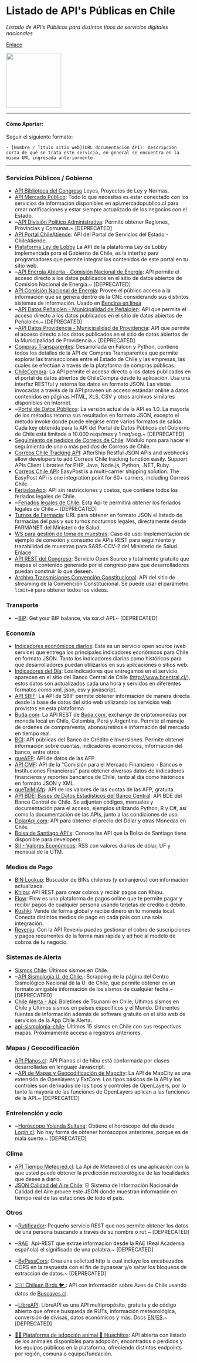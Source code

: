 # Listado de API's Públicas en Chile

*Listado de API's Públicas para distintos tipos de servicios digitales nacionales*

[Enlace](http://juanbrujo.github.io/listado-apis-publicas-en-chile/)

<a href="https://www.buymeacoffee.com/juanbrujo"><img src="https://i.imgur.com/Opq7fSe.png" width="150"></a>

---

#### Cómo Aportar:

Seguir el siguiente formato:
````
- [Nombre / Título sitio web](URL documentación API): Descripción corta de qué se trata este servicio, en general se encuentra en la misma URL ingresada anteriormente.
````

---

### Servicios Públicos / Gobierno

- [API Biblioteca del Congreso](http://www.leychile.cl/Consulta/legislacion_abierta_web_service) Leyes, Proyectos de Ley y Normas.
- [API Mercado Público](http://api.mercadopublico.cl/): Todo lo que necesitas es estar conectado con los servicios de información disponibles en api.mercadopublico.cl para crear notificaciones y estar siempre actualizado de los negocios con el Estado.
- ~[API División Político Administrativa](http://apis.digital.gob.cl/dpa/): Permite obtener Regiones, Provincias y Comunas.~ [DEPRECATED]
- [API Portal ChileAtiende](https://www.chileatiende.gob.cl/desarrolladores): API del Portal de Servicios del Estado - ChileAtiende.
- [Plataforma Ley de Lobby](https://www.leylobby.gob.cl/docs.html) La API de la plataforma Ley de Lobby implementada para el Gobierno de Chile, es la interfaz para programadores que permite integrar los contenidos de este portal en tu sitio web.
- ~[API Energía Abierta - Comisión Nacional de Energía](http://datos.energiaabierta.cl/developers/): API permite el acceso directo a los datos publicados en el sitio de datos abiertos de Comision Nacional de Energía.~ [DEPRECATED]
- [API Comisión Nacional de Energía](http://api.cne.cl/): Provee el público acceso a la información que se genera dentro de la CNE considerando sus distintos sistemas de información. Usado en [Bencina en línea](http://www.bencinaenlinea.cl/)
- ~[API Datos Peñalolen - Municipalidad de Peñalolen](http://datos.penalolen.cl/developers/): API que permite el acceso directo a los datos publicados en el sitio de datos abiertos de Peñalolén.~ [DEPRECATED]
- ~[API Datos Providencia - Municipalidad de Providencia](http://datos.providencia.cl/developers/): API que permite el acceso directo a los datos publicados en el sitio de datos abiertos de la Municipalidad de Providencia.~ [DEPRECATED]
- [Compras Transparentes](http://www.comprastransparentes.cl/api): Desarrollada en Falcon y Python, contiene todos los detalles de la API de Compras Transparentes que permite explorar las transacciones entre el Estado de Chile y las empresas, las cuales se efectúan a través de la plataforma de compras públicas.
- [ChileCompra](http://datosabiertos.chilecompra.cl/developers/): La API permite el acceso directo a los datos publicados en el portal de datos abiertos de ChileCompra desde tu aplicación. Usa una interfaz RESTful y retorna los datos en formato JSON. Las vistas invocadas a través de la API proveen un acceso estándar online a datos contenidos en páginas HTML, XLS, CSV y otros archivos similares disponibles en Internet.
- ~[Portal de Datos Públicos](http://es.wiki.junar.com/index.php/Recursos_datos_gob_cl_API): La versión actual de la API es 1.0. La mayoría de los métodos retorna sus resultados en formato JSON, excepto el metodo invoke donde puede elegirse entre varios formatos de salida. Cada key obtenida para la API del Portal de Datos Públicos del Gobierno de Chile está limitada a 10.000 reqs/mes y 1 req/seg.~ [DEPRECATED]
- [Seguimiento de pedidos de Correos de Chile](https://github.com/josemontesp/correos-chile-npm): Módulo npm para hacer el seguimiento de uno o más pedidos de Correos de Chile.
- [Correos Chile Tracking API](https://www.aftership.com/docs/correos-chile-tracking-api): AfterShip Restful JSON APIs and webhooks allow developers to add Correos Chile tracking function easily. Support APIs Client Libraries for PHP, Java, Node.js, Python, .NET, Ruby.
- [Correos Chile API](https://www.easypost.com/correos-chile-api.html): EasyPost is a multi-carrier shipping solution. The EasyPost API is one integration point for 60+ carriers, including Correos Chile.
- [FeriadosApp](https://www.feriadosapp.com/api/): API sin restricciones y costos, que contiene todos los feriados legales de Chile.
- ~[Feriados legales de Chile](https://apis.digital.gob.cl/fl/): Esta Api te permitirá obtener los feriados legales de Chile.~ [DEPRECATED]
- [Turnos de Farmacia](http://datos.gob.cl/dataset/farmacias-en-chile): URL para obtener en formato JSON el listado de farmacias del país y sus turnos nocturnos legales, directamente desde FARMANET del Ministerio de Salud.
- [WS para gestión de toma de muestras](https://tomademuestras.apidocs.openagora.org/): Caso de uso: Implementación de ejemplo de conexión y consumo de APIs REST para seguimiento y trazabilidad de muestras para SARS-COV-2 del Ministerio de Salud. [Enlace](https://github.com/jdeloshoyos/api-covid-minsal)
- [API REST del Congreso](http://congresorest.appspot.com/): Servicio Open Source y totalmente gratuito que mapea el contenido generado por el congreso para que desarrolladores puedan construir lo que deseen.
- [Archivo Transmisiones Convención Constitucional](https://convencion.tv/api/media?limit=0): API del sitio de streaming de la Convención Constitucional. Se puede usar el parámetro `limit=0` para obtener todos los videos.


### Transporte

- ~[BIP](https://xor.cl/api/red/): Get your BIP balance, via xor.cl API.~ [DEPRECATED]


### Economía

- [Indicadores económicos diarios](http://mindicador.cl/): Este es un servicio open source (web service) que entrega los principales indicadores económicos para Chile en formato JSON. Tanto los indicadores diarios como históricos para que desarrolladores puedan utilizarlos en sus aplicaciones o sitios web.
- [Indicadores del Día](http://indicadoresdeldia.cl/pages/code/): Los indicadores que entregamos en el servicio, aparecen en el sitio del Banco Central de Chile (http://www.bcentral.cl/), estos datos son actualizados cada una hora y servidos en diferentes formatos como xml, json, csv y javascript.
- [API SBIF](http://api.sbif.cl/index.html): La API de SBIF permite obtener información de manera directa desde la base de datos del sitio web utilizando los servicios web provistos en esta plataforma.
- [Buda.com](https://api.buda.com/): La API REST de [Buda.com](https://www.buda.com/), exchange de criptomonedas por moneda local en Chile, Colombia, Perú y Argentina. Permite el manejo de ordenes de compra/venta, abonos/retiros e información del mercado en tiempo real.
- [BCI](https://apimarket.bci.cl/): API públicas del Banco de Crédito e Inversiones. Permite obtener información sobre cuentas, indicadores económicos, información del banco, entre otros.
- [queAFP](https://queafp.cl/api): API de datos de las AFP.
- [API CMF](https://api.cmfchile.cl): API de la "Comisión para el Mercado Financiero - Bancos e Instituciones Financieras" para obtener diversos datos de indicadores financieros y reportes bancarios de Chile, tanto al día como históricos en formato JSON y XML.
- [queTalMiAfp](https://www.quetalmiafp.cl/AccederCuotas): API de los valores de las cuotas de las AFP, gratuita.
- [API BDE: Bases de Datos Estadísticos del Banco Central](https://si3.bcentral.cl/estadisticas/Principal1/web_services/index.htm): API BDE del Banco Central de Chile. Se adjuntan códigos, manuales y documentación para el acceso, ejemplos utilizando Python, R y C#, así como la documentación de las APIs, junto a las condiciones de uso.
- [DolarApi.com](https://dolarapi.com/docs/chile/): API para obtener el precio del Dólar y otras Monedas en Chile.
- [Bolsa de Santiago API's](https://startup.bolsadesantiago.com/): Conoce las API que la Bolsa de Santiago tiene disponible para developers.
- [SII - Valores Económicos](https://zeus.sii.cl/admin/rss/sii_ind_rss.xml): RSS con valores diarios de dólar, UF y mensual de la UTM.

### Medios de Pago

- [BIN Lookup](https://teriko.cl/bin-lookup): Buscador de BINs chilenos (y extranjeros) con información actualizada.
- [Khipu](https://khipu.com/page/api-para-integradores): API REST para crear cobros y recibir pagos con Khipu.
- [Flow](https://www.flow.cl/apiFlow.php): Flow es una plataforma de pagos online que te permite pagar y recibir pagos de cualquier persona usando tarjetas de credito o débito.
- [Kushki](https://docs.kushkipagos.com/api): Vende de forma global y recibe dinero en tu moneda local. Conecta distintos medios de pago en cada país con una sola integración.
- [Reveniu](https://docs.reveniu.com/): Con la API Reveniu puedes gestionar el cobro de suscripciones y pagos recurrentes de la forma más rápida y ad hoc al modelo de cobros de tu negocio.


### Sistemas de Alerta

- [Sismos Chile](https://api.gael.cloud/general/public/sismos): Últimos sismos en Chile.
- ~[API Sismología U. de Chile.](https://e.xor.cl/posts/apis/#api-sismolog%C3%ADa-u-de-chile): Scrapping de la página del Centro Sismológico Nacional de la U. de Chile, que permite obtener en un formato amigable información de los sismos de cualquier fecha.~ [DEPRECATED]
- [Chile Alerta - Api](https://github.com/TBMSP/ChileAlertaApi): Boletines de Tsunami en Chile, Últimos sismos en Chile y Últimos sismos en países específicos y el Mundo. Diferentes fuentes de información además de software gratuito en el sitio web de servicios de la App Chile Alerta.
- [api-sismologia-chile](https://api-sismologia-chile.herokuapp.com/): Últimos 15 sismos en Chile con sus respectivos mapas. Próximamente acceso a registros anteriores.


### Mapas / Geocodificación

- [API Planos.cl](http://apiplanos.amarillas.cl/): API Planos.cl de hibu está conformada por clases desarrolladas en lenguaje Javascript.
- ~[API de Mapas y Geocodificación de Mapcity](http://api.mapcity.com/docs/tutorial.php): La API de MapCity es una extensión de Openlayers y ExtCore. Los tipos básicos de la API y los controles son derivados de los tipos y controles de OpenLayers, por lo tanto la mayoría de las funciones de OpenLayers aplican a las funciones de la API.~ [DEPRECATED]


### Entretención y ocio

- ~[Horóscopo Yolanda Sultana](https://e.xor.cl/posts/apis/#t%C3%ADa-yoli-as-a-service-tyaas): Obtiene el horóscopo del día desde [Login.cl](http://www.login.cl/). No hay forma de obtener horóscopos anteriores, porque es de mala suerte.~ [DEPRECATED]


### Clima

- [API Tiempo Meteored.cl](http://api.meteored.cl/): La Api de Meteored.cl es una aplicación con la que usted puede obtener la predicción meteorológica de las localidades que desee a diario.
- [JSON Calidad del Aire Chile](https://sinca.mma.gob.cl/index.php/json/listadomapa2k19/): El Sistema de Información Nacional de Calidad del Aire provee este JSON donde muestran información en tiempo real de las estaciones de todo el país.


### Otros
-  ~[Rutificador](https://rutificador.porsilapongo.cl/):	Pequeño servicio REST que nos permite obtener los datos de una persona buscando a través de su nombre o rut.~ [DEPRECATED]
-  ~[RAE](https://rae.porsilapongo.cl/): Api-REST que extrae informacion desde la RAE (Real Academia española) el significado de una palabra.~ [DEPRECATED]
-  ~[ByPassCors](https://bypasscors.porsilapongo.cl/): Crea una solicitud http la cual incluye los encabezados CORS en la respuesta con el fin de bypasear y/o saltar los bloqueos de extraccion de datos.~ [DEPRECATED]

- [🇨🇱 Chilean Birds 🐦 ](https://aves.ninjas.cl/api/birds): API con información sobre Aves de Chile usando datos de [Buscaves.cl](http://buscaves.cl/).
-  ~[LibreAPI](https://libreapi.cl): LibreAPI es una API multipropósito, gratuita y de código abierto que ofrece busqueda de RUTs, información meteorológica, conversión de divisas, datos económicos y más. Docs [EN](http://docs.libreapi.cl/en/)/[ES](http://docs.libreapi.cl/es/).~ [DEPRECATED]
- [🐶🐇 Plataforma de adopción animal 🐾 Huachitos](https://huachitos.cl/docs):  API abierta con listado de los animales disponibles para adopción, encontrados o perdidos y los equipos públicos en la plataforma, ofreciendo distintos endpoints por región, comuna o equipo/fundación.
